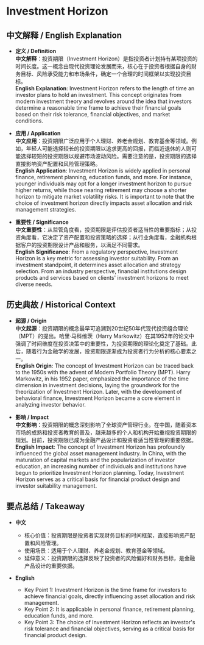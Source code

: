 # Investment Horizon

## 中文解释 / English Explanation

* **定义 / Definition**  
  **中文解释**：投资期限（Investment Horizon）是指投资者计划持有某项投资的时间长度。这一概念由现代投资理论发展而来，核心在于投资者根据自身的财务目标、风险承受能力和市场条件，确定一个合理的时间框架以实现投资目标。  
  **English Explanation**: Investment Horizon refers to the length of time an investor plans to hold an investment. This concept originates from modern investment theory and revolves around the idea that investors determine a reasonable time frame to achieve their financial goals based on their risk tolerance, financial objectives, and market conditions.

* **应用 / Application**  
  **中文应用**：投资期限广泛应用于个人理财、养老金规划、教育基金等领域。例如，年轻人可能选择较长的投资期限以追求更高的回报，而临近退休的人则可能选择较短的投资期限以规避市场波动风险。需要注意的是，投资期限的选择直接影响资产配置和风险管理策略。  
  **English Application**: Investment Horizon is widely applied in personal finance, retirement planning, education funds, and more. For instance, younger individuals may opt for a longer investment horizon to pursue higher returns, while those nearing retirement may choose a shorter horizon to mitigate market volatility risks. It is important to note that the choice of investment horizon directly impacts asset allocation and risk management strategies.

* **重要性 / Significance**  
  **中文重要性**：从监管角度看，投资期限是评估投资者适当性的重要指标；从投资角度看，它决定了资产配置和投资策略的选择；从行业角度看，金融机构根据客户的投资期限设计产品和服务，以满足不同需求。  
  **English Significance**: From a regulatory perspective, Investment Horizon is a key metric for assessing investor suitability. From an investment standpoint, it determines asset allocation and strategy selection. From an industry perspective, financial institutions design products and services based on clients' investment horizons to meet diverse needs.

## 历史典故 / Historical Context

* **起源 / Origin**  
  **中文起源**：投资期限的概念最早可追溯到20世纪50年代现代投资组合理论（MPT）的提出。哈里·马科维茨（Harry Markowitz）在其1952年的论文中强调了时间维度在投资决策中的重要性，为投资期限的理论化奠定了基础。此后，随着行为金融学的发展，投资期限逐渐成为投资者行为分析的核心要素之一。  
  **English Origin**: The concept of Investment Horizon can be traced back to the 1950s with the advent of Modern Portfolio Theory (MPT). Harry Markowitz, in his 1952 paper, emphasized the importance of the time dimension in investment decisions, laying the groundwork for the theorization of Investment Horizon. Later, with the development of behavioral finance, Investment Horizon became a core element in analyzing investor behavior.

* **影响 / Impact**  
  **中文影响**：投资期限的概念深刻影响了全球资产管理行业。在中国，随着资本市场的成熟和投资者教育的普及，越来越多的个人和机构开始重视投资期限的规划。目前，投资期限已成为金融产品设计和投资者适当性管理的重要依据。  
  **English Impact**: The concept of Investment Horizon has profoundly influenced the global asset management industry. In China, with the maturation of capital markets and the popularization of investor education, an increasing number of individuals and institutions have begun to prioritize Investment Horizon planning. Today, Investment Horizon serves as a critical basis for financial product design and investor suitability management.

## 要点总结 / Takeaway

* **中文**  
  - 核心价值：投资期限是投资者实现财务目标的时间框架，直接影响资产配置和风险管理。  
  - 使用场景：适用于个人理财、养老金规划、教育基金等领域。  
  - 延伸意义：投资期限的选择反映了投资者的风险偏好和财务目标，是金融产品设计的重要依据。

* **English**  
  - Key Point 1: Investment Horizon is the time frame for investors to achieve financial goals, directly influencing asset allocation and risk management.  
  - Key Point 2: It is applicable in personal finance, retirement planning, education funds, and more.  
  - Key Point 3: The choice of Investment Horizon reflects an investor's risk tolerance and financial objectives, serving as a critical basis for financial product design.